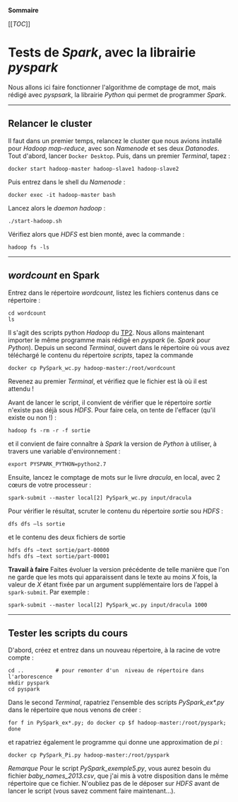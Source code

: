 **Sommaire**

[[_TOC_]]

# Tests de _Spark_, avec la librairie _pyspark_

Nous allons ici faire fonctionner l'algorithme de comptage de mot, mais rédigé avec _pyspsark_, la librairie _Python_ qui permet de programmer _Spark_.

----
## Relancer le cluster

Il faut dans un premier temps, relancez le cluster que nous avions installé pour _Hadoop map-reduce_, avec son _Namenode_ et ses deux _Datanodes_. Tout d'abord, lancer `Docker Desktop`. Puis, dans un premier _Terminal_, tapez :
```shell
docker start hadoop-master hadoop-slave1 hadoop-slave2
```
Puis entrez dans le shell du _Namenode_ :
```shell
docker exec -it hadoop-master bash
```
Lancez alors le _daemon hadoop_ :
```shell
./start-hadoop.sh
```
Vérifiez alors que _HDFS_ est bien monté, avec la commande :
```shell
hadoop fs -ls
```

----
## _wordcount_ en Spark

Entrez dans le répertoire _wordcount_, listez les fichiers contenus dans ce répertoire :
```shell
cd wordcount
ls
```
Il s'agit des scripts python _Hadoop_ du [TP2](./TP2). Nous allons maintenant importer le même programme mais rédigé en _pyspark_ (ie. _Spark_ pour _Python_). Depuis un second _Terminal_, ouvert dans le répertoire où vous avez téléchargé le contenu du répertoire _scripts_, tapez la commande
```shell
docker cp PySpark_wc.py hadoop-master:/root/wordcount
```
Revenez au premier _Terminal_, et vérifiez que le fichier est là où il est attendu !

Avant de lancer le script, il convient de vérifier que le répertoire _sortie_ n'existe pas déjà sous _HDFS_. Pour faire cela, on tente de l'effacer (qu'il existe ou non !) :
```shell
hadoop fs -rm -r -f sortie
```
et il convient de faire connaître à _Spark_ la version de _Python_ à utiliser, à travers une variable d'environnement :
```shell
export PYSPARK_PYTHON=python2.7
```

Ensuite, lancez le comptage de mots sur le livre _dracula_, en local, avec 2 cœurs de votre processeur : 
```shell
spark-submit --master local[2] PySpark_wc.py input/dracula
```
Pour vérifier le résultat, scruter le contenu du répertoire _sortie_ sou _HDFS_ :
```shell
dfs dfs –ls sortie
```
et le contenu des deux fichiers de sortie
```shell
hdfs dfs –text sortie/part-00000
hdfs dfs –text sortie/part-00001
```

**Travail à faire** Faites évoluer la version précédente de telle manière que l'on ne garde que les mots qui apparaissent dans le texte au moins _X_ fois, la valeur de _X_ étant fixée par un argument supplémentaire lors de l’appel à `spark-submit`. Par exemple :
```shell
spark-submit --master local[2] PySpark_wc.py input/dracula 1000
```

----
## Tester les scripts du cours

D'abord, créez et entrez dans un nouveau répertoire, à la racine de votre compte :
```shell
cd ..          # pour remonter d'un  niveau de répertoire dans l'arborescence
mkdir pyspark
cd pyspark
```

Dans le second _Terminal_, rapatriez l'ensemble des scripts _PySpark_ex*.py_ dans le répertoire que nous venons de créer :
```shell
for f in PySpark_ex*.py; do docker cp $f hadoop-master:/root/pyspark; done
```
et rapatriez également le programme qui donne une approximation de _pi_ :
```shell
docker cp PySpark_Pi.py hadoop-master:/root/pyspark
```

*Remarque* Pour le script _PySpark_exemple5.py_, vous aurez besoin du fichier _baby_names_2013.csv_, que j'ai mis à votre disposition dans le même répertoire que ce fichier. N'oubliez pas de le déposer sur _HDFS_ avant de lancer le script (vous savez comment faire maintenant...).